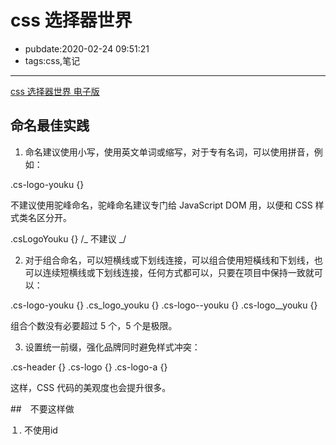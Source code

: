 # css 选择器世界

- pubdate:2020-02-24 09:51:21
- tags:css,笔记

---

[css 选择器世界 电子版](https://www.epubit.com/bookDetails?id=UB6c876b4ad511e)

## 命名最佳实践

1. 命名建议使用小写，使用英文单词或缩写，对于专有名词，可以使用拼音，例如：

.cs-logo-youku {}

不建议使用驼峰命名，驼峰命名建议专门给 JavaScript DOM 用，以便和 CSS 样式类名区分开。

.csLogoYouku {} /_ 不建议 _/

2. 对于组合命名，可以短横线或下划线连接，可以组合使用短橫线和下划线，也可以连续短横线或下划线连接，任何方式都可以，只要在项目中保持一致就可以：

.cs-logo-youku {} .cs_logo_youku {} .cs-logo--youku {} .cs-logo\_\_youku {}

组合个数没有必要超过 5 个，5 个是极限。

3. 设置统一前缀，强化品牌同时避免样式冲突：

.cs-header {} .cs-logo {} .cs-logo-a {}

这样，CSS 代码的美观度也会提升很多。

##　不要这样做

１. 不使用id
